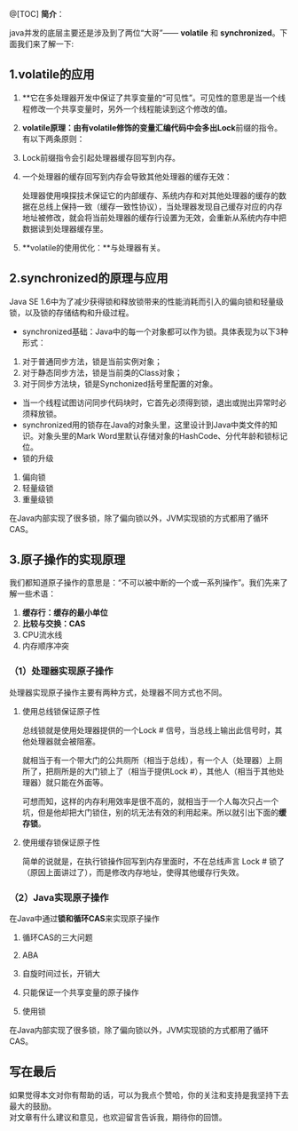 @[TOC]
**简介**：

java并发的底层主要还是涉及到了两位“大哥”——  **volatile** 和 **synchronized**。下面我们来了解一下:


## 1.volatile的应用
1. **它在多处理器开发中保证了共享变量的“可见性”。可见性的意思是当一个线程修改一个共享变量时，另外一个线程能读到这个修改的值。
2. **volatile原理：**由有volatile修饰的变量汇编代码中会多出**Lock**前缀的指令。有以下两条原则：
 1. Lock前缀指令会引起处理器缓存回写到内存。
 2. 一个处理器的缓存回写到内存会导致其他处理器的缓存无效：

	处理器使用嗅探技术保证它的内部缓存、系统内存和对其他处理器的缓存的数据在总线上保持一致（缓存一致性协议），当处理器发现自己缓存对应的内存地址被修改，就会将当前处理器的缓存行设置为无效，会重新从系统内存中把数据读到处理器缓存里。
	
3. **volatile的使用优化：**与处理器有关。

## 2.synchronized的原理与应用
Java SE 1.6中为了减少获得锁和释放锁带来的性能消耗而引入的偏向锁和轻量级锁，以及锁的存储结构和升级过程。 
- synchronized基础：Java中的每一个对象都可以作为锁。具体表现为以下3种形式：
 1. 对于普通同步方法，锁是当前实例对象；
 2. 对于静态同步方法，锁是当前类的Class对象；
 3. 对于同步方法块，锁是Synchonized括号里配置的对象。
- 当一个线程试图访问同步代码块时，它首先必须得到锁，退出或抛出异常时必须释放锁。
- synchronized用的锁存在Java的对象头里，这里设计到Java中类文件的知识。对象头里的Mark Word里默认存储对象的HashCode、分代年龄和锁标记位。
- 锁的升级
 1. 偏向锁
 2. 轻量级锁
 3. 重量级锁

在Java内部实现了很多锁，除了偏向锁以外，JVM实现锁的方式都用了循环CAS。

## 3.原子操作的实现原理
我们都知道原子操作的意思是：“不可以被中断的一个或一系列操作”。我们先来了解一些术语：

1. **缓存行：缓存的最小单位**
2. **比较与交换：CAS**
3. CPU流水线
4. 内存顺序冲突

### （1）处理器实现原子操作
处理器实现原子操作主要有两种方式，处理器不同方式也不同。
1. 使用总线锁保证原子性

	总线锁就是使用处理器提供的一个Lock # 信号，当总线上输出此信号时，其他处理器就会被阻塞。
	
	就相当于有一个带大门的公共厕所（相当于总线），有一个人（处理器）上厕所了，把厕所是的大门锁上了（相当于提供Lock #），其他人（相当于其他处理器）就只能在外面等。
	
	可想而知，这样的内存利用效率是很不高的，就相当于一个人每次只占一个坑，但是他却把大门锁住，别的坑无法有效的利用起来。所以就引出下面的**缓存锁**。

2. 使用缓存锁保证原子性

	简单的说就是，在执行锁操作回写到内存里面时，不在总线声言 Lock # 锁了（原因上面讲过了），而是修改内存地址，使得其他缓存行失效。

### （2）Java实现原子操作
在Java中通过**锁和循环CAS**来实现原子操作

1. 循环CAS的三大问题
 1. ABA
 2. 自旋时间过长，开销大
 3. 只能保证一个共享变量的原子操作

2. 使用锁

在Java内部实现了很多锁，除了偏向锁以外，JVM实现锁的方式都用了循环CAS。

## 写在最后
如果觉得本文对你有帮助的话，可以为我点个赞哈，你的关注和支持是我坚持下去最大的鼓励。<br />
对文章有什么建议和意见，也欢迎留言告诉我，期待你的回馈。